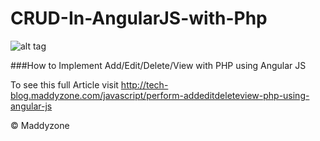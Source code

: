 CRUD-In-AngularJS-with-Php
==========================

![alt tag](http://tech-blog.maddyzone.com/wp-content/uploads/2014/01/Crud.png)

###How to Implement Add/Edit/Delete/View with PHP using Angular JS

To see this full  Article visit http://tech-blog.maddyzone.com/javascript/perform-addeditdeleteview-php-using-angular-js

© Maddyzone
